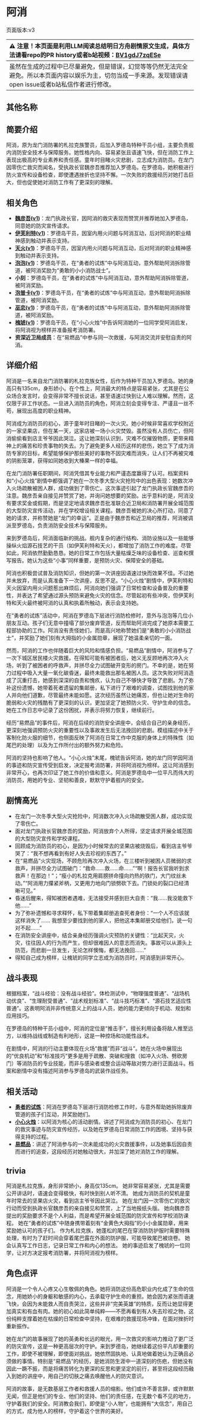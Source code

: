 # 阿消
页面版本:v3
 

| :warning: 注意！本页面是利用LLM阅读总结明日方舟剧情原文生成，具体方法请看repo的PR history或者b站视频：[BV1gdJ7zqESe](https://www.bilibili.com/video/BV1gdJ7zqESe/)         |
|:----------------------------|
| 虽然在生成的过程中已尽量避免，但是错误，幻觉等等仍然无法完全避免。所以本页面内容以娱乐为主，切勿当成一手来源。发现错误请open issue或者b站私信作者进行修改。|



## 其他名称

## 简要介绍
阿消，原为龙门消防署的札拉克族警员，后加入罗德岛特种干员小组，主要负责舰内消防安全技术与保障服务。她性格内向、容易紧张且语速飞快，但在消防工作上表现出极高的专业素养和责任感。童年时目睹火灾悲剧，立志成为消防员。在龙门因零伤亡救灾而闻名，受执政长官魏彦吾推荐加入罗德岛。在罗德岛，她积极进行防火宣传和设备检查，即使遭遇挫折也坚持不懈。一次失败的救援经历对她打击巨大，但也促使她对消防工作有了更深刻的理解。
## 相关角色
-   **[魏彦吾](extended_char_wei_yan_wu.md)([v1](../chars/extended_char_wei_yan_wu.md))**：龙门执政长官，因阿消的救灾表现而赞赏并推荐她加入罗德岛，同意她的防灾宣传请求。
-   **[伊芙利特](char_134_ifrit.md)([v1](../chars/char_134_ifrit.md))**：罗德岛干员，因室内用火问题与阿消互动，后对阿消的职业精神感到触动并表示支持。
-   **[天火](char_166_skfire.md)([v1](../chars/char_166_skfire.md))**：罗德岛干员，因室内用火问题与阿消互动，后对阿消的职业精神感到触动并表示支持。
-   **[泡泡](char_381_bubble.md)([v1](../chars/char_381_bubble.md))**：罗德岛干员，在“勇者的试炼”中与阿消互动，意外帮助阿消拆除管道，被阿消奖励为“勇敢的小小消防战士”。
-   **小刻**：罗德岛干员，在“勇者的试炼”中与阿消互动，意外帮助阿消拆除管道，被阿消奖励。
-   **[泡普卡](char_281_popka.md)([v1](../chars/char_281_popka.md))**：罗德岛干员，在“勇者的试炼”中与阿消互动，意外帮助阿消拆除管道，被阿消奖励。
-   **[巫恋](char_254_vodfox.md)([v1](../chars/char_254_vodfox.md))**：罗德岛干员，在“勇者的试炼”中与阿消互动，意外帮助阿消拆除管道，被阿消奖励。
-   **[槐琥](char_243_waaifu.md)([v1](../chars/char_243_waaifu.md))**：罗德岛干员，在“小心火烛”中告诉阿消她的一位同学受阿消启发，将阿消视为榜样并准备报考消防署。
-   **资深近卫局成员**：在“易燃品”中参与同一次救援，与阿消交流并安慰自责的阿消。
## 详细介绍
阿消是一名来自龙门消防署的札拉克族女性，后作为特种干员加入罗德岛。她的身高只有135cm，身形娇小。在个性上，阿消最大的特点是容易紧张，尤其是在公众场合发言时，会变得非常不擅长说话，甚至语速过快到让人难以理解。然而，这仅限于非工作状态。一旦进入消防员的角色，阿消立刻会变得专注、严谨且一丝不苟，展现出高度的职业精神。

阿消成为消防员的初心，源于童年时目睹的一次火灾。她小时候非常喜欢学校附近的一家坚果店，但在某一天，这家店被一场小火灾焚毁。虽然没有人员伤亡，但阿消偷偷看到店主爷爷因此哭泣。这让她深刻认识到，灾难不仅摧毁物质，更带来精神上的痛苦和珍贵事物的失去。为了避免更多人经历这样的悲伤，她立下了成为消防专家的目标，希望能够保护那些美好的事物不因灾难而消失，让人们不再被灾难的阴影笼罩，获得如同她收到大榛果一样的幸福。

在龙门消防署任职期间，阿消凭借其专业能力和严谨态度赢得了认可。档案资料和“小心火烛”剧情中都强调了她在一次冬季大型火灾抢险中的出色表现：她数次冲入火场疏散被困人群，成功做到了零伤亡。这次事迹引起了龙门执政长官魏彦吾的注意。魏彦吾亲自接见并赞赏了她，并询问她想要的奖励。出乎意料的是，阿消没有要求奖金或假期，而是坚定地请求魏彦吾批准联合近卫局和消防署开展全城范围的大型防灾宣传活动，并在学校增设相关课程。魏彦吾被她的决心所打动，同意了她的请求，并称赞她是“龙门的幸运”。正是由于魏彦吾和近卫局的推荐，阿消被调派至罗德岛，负责消防安全技术与保障服务。

来到罗德岛后，阿消面临新的挑战。舰内复杂的通行结构、消防设施以及一些能够操纵火焰源石技艺的干员（如伊芙利特和天火），都增加了消防工作的难度。尽管如此，阿消依然勤勤恳恳。她的日常工作包括大量枯燥乏味的设备检查、巡查和撰写报告。她认为这些“小事”同样重要，是预防火灾、保障安全的基础。

阿消也积极尝试普及消防知识，但她的第一次讲座因语速过快而效果不佳。不过她并未放弃，而是认真准备下一次讲座，反思不足。“小心火烛”剧情中，伊芙利特和天火因室内用火问题惹出麻烦后，阿消向她们强调了日常检查和设备普及的重要性，并表达了希望通过源头预防来避免火灾的信念。尽管起初有些冲突，但伊芙利特和天火最终被阿消的认真和执着所触动，表示会支持她。

在“勇者的试炼”活动中，阿消在罗德岛下层进行消防检修时，意外与泡泡等几位小朋友互动。孩子们无意中撞塌了部分废弃管道，反而帮助阿消完成了她原本需要工程部协助的工作。阿消没有责怪她们，而是高兴地称赞她们是“勇敢的小小消防战士”，并奖励了她们刻有大拇指的小金属勋章，展现了她温柔亲切的一面。

然而，阿消的工作也伴随着巨大的风险和情感负担。“易燃品”剧情中，阿消参与了一次下城区居民楼火灾救援。在得知可能有被困者后，她义无反顾地再次冲入火场，听到了被困者的呼救声，并拼尽全力试图破开变形的房门。不幸的是，她在努力过程中吸入大量一氧化碳昏迷，最终未能救出那名被困人员。这次失败对阿消造成了沉重打击，她感到深深的自责和愧疚，认为自己不够快才导致了悲剧。为了弥补这份遗憾，她带着死者遗留的集邮册，私下进行了艰难的调查，试图找到他的家人并向他们道歉，尽管最终未能如愿。这次经历虽然让她痛苦，但也让她对生命的脆弱和火灾的残酷有了更深刻的认识，更加坚定了她预防火灾、守护生命的信念。她在工作日志中记录了这份困扰，并表示将努力恢复，继续前行。

经历“易燃品”的事件后，阿消在后续的消防安全讲座中，会结合自己的亲身经历，更深刻地强调预防火灾的重要性以及事故发生后无法挽回的悲剧。模组描述中关于客制化防火服的细节，也侧面反映了阿消在日常工作中克服的身体上的特殊性（如尾巴的处理）以及为工作所付出的额外努力和危险。

阿消的坚持也影响了他人。“小心火烛”末尾，槐琥告诉阿消，她的龙门同学因阿消的事迹和防灾宣传受到启发，决定报考消防署，并将阿消视为榜样。这让阿消感到非常开心，也再次印证了她工作的价值和意义。阿消是罗德岛中一位平凡而伟大的消防员，用她的专业、坚韧和善良，默默守护着舰内的安全。
## 剧情高光
*   在龙门一次冬季大型火灾抢险中，阿消数次冲入火场疏散受困人群，成功实现了零伤亡。
*   面对龙门执政长官魏彦吾的奖励，阿消放弃个人所得，坚定请求开展全城范围的大型防灾宣传和学校课程。
*   回顾成为消防员的初心，是因为小时候常去的坚果店被烧毁后，看到店主爷爷哭了：“我不想再看到有好人失去珍视的东西了。”
*   在“易燃品”火灾现场，不顾危险再次冲入火场，在三楼听到被困人员微弱的求救声，并拼尽全力试图破门：“救命......救......命......”“啊！报告长官我听到求救声！在那边！”；“瘦小的札拉克用肩膀拼命撞向灼热的铁门，大门纹丝未动。”“阿消用力攥紧斧柄，又更用力地向门锁劈砍下去。门锁处的裂口已经清晰可见。”
*   昏迷后醒来，得知被困者遇难，无法接受并感到巨大自责：“我......我没能救下他......”
*   为了弥补遗憾和寻求释怀，私下带着集邮册追查死者身份：“一个人不应该就这样消失了...... 我想至少要找到他的家人，把他这本集邮册交给他们，说一句对不起......”
*   在消防安全讲座中，结合亲身经历强调火灾预防的关键性：“比起天灾，火灾，往往因人的行为而产生，但却很难因人的意志而消失。事故可以从源头上防范，而悲剧一旦发生，无论怎样懊悔，都无法挽回......”
*   得知自己成为榜样，让槐琥的同学立志成为消防员时，阿消感到非常开心。
## 战斗表现
根据档案，“战斗经验：没有战斗经验”。体检测试中，“物理强度普通”、“战场机动优良”、“生理耐受普通”、“战术规划标准”、“战斗技巧标准”、“源石技艺适应性普通”。这表明阿消并非传统意义上的战斗人员，她的能力更倾向于机动、规划和应用技巧。

在罗德岛的特种干员小组中，阿消的定位是“推击手”，擅长利用设备将敌人推至远方，以维持战线或制造有利地形，这是一种控场和功能性战术。

在剧情中，阿消的行动主要体现在火场“救援”而非“战斗”。她在火场中展现出的“优良机动”和“标准技巧”更多是用于疏散、突破和搜救（如冲入火场、劈砍房门）等消防员的专业技能，而非与感染者或整合运动等敌对势力进行正面战斗。档案和剧情中没有描述阿消参与罗德岛的武装作战任务。
## 相关活动
-   **[勇者的试炼](../stories/story_bubble_set_1.md)**：阿消在罗德岛下层进行消防检修工作时，与意外帮助她拆除废弃管道的孩子们互动，并奖励她们。
-   **[小心火烛](../stories/story_sqrrel_set_1.md)**：以阿消为核心的活动剧情。讲述了阿消成为消防员的初心、在龙门的救灾事迹与防灾宣传经历，以及她在罗德岛日常消防工作的困境、坚持与获得支持的过程。
-   **[易燃品](../stories/story_sqrrel_set_2.md)**：讲述了阿消参与的一次未能成功的火灾救援事件，以及她事后因自责而进行的追查，这段经历对她触动很大，并加深了她对消防工作的理解。
## trivia
阿消是札拉克族，身形非常娇小，身高仅135cm。
她非常容易紧张，尤其是需要公开讲话时，语速会变得极快，有时快到别人听不清。
她成为消防员的契机是童年时常去的坚果店火灾，看到店主爷爷因此哭泣。
她在龙门因一次零伤亡的救灾行动而受到执政长官魏彦吾的亲自接见和赞赏，上了当地报纸头版。
她向魏彦吾提出的奖励要求不是个人利益，而是希望开展全城范围的防灾宣传和学校消防课程。
她在“勇者的试炼”中随身携带着刻有“金黄色大拇指”的小小金属勋章，用来奖励她认可的孩子们。
作为札拉克族，她蓬松的尾巴在穿消防防护服时需要特殊处理，有时为了赶时间会穿着尾巴露在外面的防护服，可能导致尾巴被烧卷。
她会认真写工作日志，记录日常工作和内心的想法。
她的事迹启发了槐琥的一位同学，让对方决定报考消防署，并将阿消视为榜样。
## 角色点评
阿消是一个令人心疼又心生敬佩的角色。她将消防这份高危职业内化成了生命的信念，用她娇小的身躯和敏感的内心，去承载守护生命的重担。她会因为紧张而语速飞快，会因为未能救人而自责哭泣，这些并非“完美英雄”的特质，反而让她显得更加真实和有血有肉。她的初心如此简单纯粹——不愿再看到有人失去珍视之物，这份纯粹支撑着她在枯燥的日常检查中坚持，在艰难的救援现场冲锋，在面对挫折时重新振作。

她在龙门的故事展现了她的英勇和长远的眼光，用一次救灾的影响力推动了更广泛的防灾宣传，这是一种更高层次的守护。来到罗德岛，她继续着这份平凡却重要的工作，即使不被理解，即使面对挑战，她依然固执地、认真地做着她认为正确且必须做的事情。特别是“易燃品”的经历，是她消防生涯中一道深刻的伤疤，但她没有因此一蹶不振，而是将痛苦转化为更深的反思和更坚定的前行，甚至将这段经历融入到她的讲座中，用自己的切肤之痛去唤醒他人的防灾意识。

阿消的故事，是无数基层工作者和救援人员的缩影。他们或许不善言辞，或许默默无闻，但正是他们的专业、他们的坚持、他们的责任感，在无数个看不见的地方，守护着我们的安全。阿消教会我们，即使是“小人物”，也能拥有“大信念”，用自己的方式，成为他人的榜样，守护着这个世界的美好。